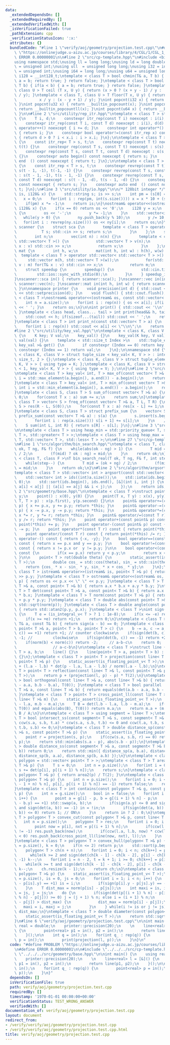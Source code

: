 ```yaml
---
data:
  _extendedDependsOn: []
  _extendedRequiredBy: []
  _extendedVerifiedWith: []
  _isVerificationFailed: true
  _pathExtension: cpp
  _verificationStatusIcon: ':x:'
  attributes: {}
  bundledCode: "#line 1 \"verify/aoj/geometry/projection.test.cpp\"\n#define PROBLEM\
    \ \"https://onlinejudge.u-aizu.ac.jp/courses/library/4/CGL/1/CGL_1_A\"\n#define\
    \ ERROR 0.00000001\n\n#line 2 \"src/cp-template.hpp\"\n#include <bits/stdc++.h>\n\
    using namespace std;\nusing ll = long long;\nusing ld = long double;\nusing uint\
    \ = unsigned int;\nusing ull  = unsigned long long;\nusing i32 = int;\nusing u32\
    \ = unsigned int;\nusing i64 = long long;\nusing u64 = unsigned long long;\nusing\
    \ i128 = __int128_t;\ntemplate < class T > bool chmin(T& a, T b) { if(a > b) {\
    \ a = b; return true; } return false; }\ntemplate < class T > bool chmax(T& a,\
    \ T b) { if(a < b) { a = b; return true; } return false; }\ntemplate < class T,\
    \ class U > T ceil (T x, U y) { return (x > 0 ? (x + y - 1) / y :           x\
    \ / y); }\ntemplate < class T, class U > T floor(T x, U y) { return (x > 0 ? \
    \          x / y : (x - y + 1) / y); }\nint popcnt(i32 x) { return __builtin_popcount(x);\
    \ }\nint popcnt(u32 x) { return __builtin_popcount(x); }\nint popcnt(i64 x) {\
    \ return __builtin_popcountll(x); }\nint popcnt(u64 x) { return __builtin_popcountll(x);\
    \ }\n\n#line 2 \"src/utility/rep_itr.hpp\"\ntemplate < class T > struct itr_rep\
    \ {\n    T i, d;\n    constexpr itr_rep(const T i) noexcept : i(i), d(1) {}\n\
    \    constexpr itr_rep(const T i, const T d) noexcept : i(i), d(d) {}\n    void\
    \ operator++() noexcept { i += d; }\n    constexpr int operator*() const noexcept\
    \ { return i; }\n    constexpr bool operator!=(const itr_rep x) const noexcept\
    \ { return d > 0 ? i < x.i : i > x.i; }\n};\n\ntemplate < class T > struct rep\
    \ {\n    const itr_rep< T > s, t;\n    constexpr rep(const T t) noexcept : s(0),\
    \ t(t) {}\n    constexpr rep(const T s, const T t) noexcept : s(s), t(t) {}\n\
    \    constexpr rep(const T s, const T t, const T d) noexcept : s(s, d), t(t, d)\
    \ {}\n    constexpr auto begin() const noexcept { return s; }\n    constexpr auto\
    \ end  () const noexcept { return t; }\n};\n\ntemplate < class T > struct revrep\
    \ {\n    const itr_rep < T > s, t;\n    constexpr revrep(const T t) noexcept :\
    \ s(t - 1, -1), t(-1, -1) {}\n    constexpr revrep(const T s, const T t) noexcept\
    \ : s(t - 1, -1), t(s - 1, -1) {}\n    constexpr revrep(const T s, const T t,\
    \ const T d) noexcept : s(t - 1, -d), t(s - 1, -d) {}\n    constexpr auto begin()\
    \ const noexcept { return s; }\n    constexpr auto end  () const noexcept { return\
    \ t; }\n};\n#line 3 \"src/utility/io.hpp\"\n\n/* 128bit integer */\nistream& operator>>(istream&\
    \ is, i128& x) {\n    std::string s; is >> s;\n    int pm = (s[0] == '-');\n \
    \   x = 0;\n    for(int i : rep(pm, int(s.size()))) x = x * 10 + (s[i] - '0');\n\
    \    if(pm) x *= -1;\n    return is;\n}\nostream& operator<<(ostream& os, const\
    \ i128& x) {\n    if(x == 0) return os << '0';\n    i128 y = x;\n    if(y < 0)\
    \ {\n        os << '-';\n        y *= -1;\n    }\n    std::vector<int> ny;\n \
    \   while(y > 0) {\n        ny.push_back(y % 10);\n        y /= 10;\n    }\n \
    \   for(int i : revrep(ny.size())) os << ny[i];\n    return os;\n}\n\nnamespace\
    \ scanner {\n    struct sca {\n        template < class T > operator T() {\n \
    \           T s; std::cin >> s; return s;\n        }\n    };\n    struct vec {\n\
    \        int n;\n        vec(int n) : n(n) {}\n        template < class T > operator\
    \ std::vector< T >() {\n            std::vector< T > v(n);\n            for(T&\
    \ x : v) std::cin >> x;\n            return v;\n        }\n    };\n    struct\
    \ mat {\n        int h, w;\n        mat(int h, int w) : h(h), w(w) {}\n      \
    \  template < class T > operator std::vector< std::vector< T > >() {\n       \
    \     std::vector m(h, std::vector< T >(w));\n            for(std::vector< T >&\
    \ v : m) for(T& x : v) std::cin >> x;\n            return m;\n        }\n    };\n\
    \    struct speedup {\n        speedup() {\n            std::cin.tie(0);\n   \
    \         std::ios::sync_with_stdio(0);\n        }\n    } speedup_instance;\n\
    }\nscanner::sca in() { return scanner::sca(); }\nscanner::vec in(int n) { return\
    \ scanner::vec(n); }\nscanner::mat in(int h, int w) { return scanner::mat(h, w);\
    \ }\n\nnamespace printer {\n    void precision(int d) { std::cout << std::fixed\
    \ << std::setprecision(d); }\n    void flush() { std::cout.flush(); }\n}\n\ntemplate\
    \ < class T >\nostream& operator<<(ostream& os, const std::vector< T > a) {\n\
    \    int n = a.size();\n    for(int i : rep(n)) { os << a[i]; if(i != n - 1) os\
    \ << ' '; }\n    return os;\n}\n\nint print() { std::cout << '\\n'; return 0;\
    \ }\ntemplate < class head, class... tail > int print(head&& h, tail&&... t) {\n\
    \    std::cout << h; if(sizeof...(tail)) std::cout << ' ';\n    return print(std::forward<tail>(t)...);\n\
    }\ntemplate < class T > int print_n(const std::vector< T > a) {\n    int n = a.size();\n\
    \    for(int i : rep(n)) std::cout << a[i] << \"\\n\";\n    return 0;\n}\n\n\n\
    #line 2 \"src/utility/key_val.hpp\"\n\ntemplate < class K, class V >\nstruct key_val\
    \ {\n    K key; V val;\n    key_val() {}\n    key_val(K key, V val) : key(key),\
    \ val(val) {}\n    template < std::size_t Index >\n    std::tuple_element_t< Index,\
    \ key_val >& get() {\n        if constexpr (Index == 0) return key;\n        if\
    \ constexpr (Index == 1) return val;\n    }\n};\n\nnamespace std {\n\ntemplate\
    \ < class K, class V > struct tuple_size < key_val< K, V > > : integral_constant<\
    \ size_t, 2 > {};\ntemplate < class K, class V > struct tuple_element < 0, key_val<\
    \ K, V > > { using type = K; };\ntemplate < class K, class V > struct tuple_element\
    \ < 1, key_val< K, V > > { using type = V; };\n\n}\n#line 2 \"src/utility/vec_op.hpp\"\
    \ntemplate < class T > key_val< int, T > max_of(const vector< T >& a) {\n    int\
    \ i = std::max_element(a.begin(), a.end()) - a.begin();\n    return {i, a[i]};\n\
    }\ntemplate < class T > key_val< int, T > min_of(const vector< T >& a) {\n   \
    \ int i = std::min_element(a.begin(), a.end()) - a.begin();\n    return {i, a[i]};\n\
    }\ntemplate < class S, class T > S sum_of(const vector< T >& a) {\n    S sum =\
    \ 0;\n    for(const T x : a) sum += x;\n    return sum;\n}\ntemplate < class S,\
    \ class T > vector< S > freq_of(const vector< T >& a, T L, T R) {\n    vector<\
    \ S > res(R - L, S(0));\n    for(const T x : a) res[x - L] += 1;\n    return res;\n\
    }\ntemplate < class S, class T > struct prefix_sum {\n    vector< S > s;\n   \
    \ prefix_sum(const vector< T >& a) : s(a) {\n        s.insert(s.begin(), S(0));\n\
    \        for(int i : rep(a.size())) s[i + 1] += s[i];\n    }\n    // [L, R)\n\
    \    S sum(int L, int R) { return s[R] - s[L]; }\n};\n#line 3 \"src/utility/heap.hpp\"\
    \n\ntemplate < class T > using heap_min = std::priority_queue< T, std::vector<\
    \ T >, std::greater< T > >;\ntemplate < class T > using heap_max = std::priority_queue<\
    \ T, std::vector< T >, std::less< T > >;\n\n#line 27 \"src/cp-template.hpp\"\n\
    \n#line 1 \"src/algorithm/bin_search.hpp\"\ntemplate < class T, class F >\nT bin_search(T\
    \ ok, T ng, F& f) {\n    while(abs(ok - ng) > 1) {\n        T mid = (ok + ng)\
    \ / 2;\n        (f(mid) ? ok : ng) = mid;\n    }\n    return ok;\n}\n\ntemplate\
    \ < class T, class F >\nT bin_search_real(T ok, T ng, F& f, int step = 80) {\n\
    \    while(step--) {\n        T mid = (ok + ng) / 2;\n        (f(mid) ? ok : ng)\
    \ = mid;\n    }\n    return ok;\n}\n#line 2 \"src/algorithm/argsort.hpp\"\n\n\
    template < class T > std::vector< int > argsort(const std::vector< T > &a) {\n\
    \    std::vector< int > ids((int)a.size());\n    std::iota(ids.begin(), ids.end(),\
    \ 0);\n    std::sort(ids.begin(), ids.end(), [&](int i, int j) {\n        return\
    \ a[i] < a[j] || (a[i] == a[j] && i < j);\n    });\n    return ids;\n}\n#line\
    \ 2 \"src/geometry/base.hpp\"\n\ntemplate < class T >\nstruct point {\n    T x,\
    \ y;\n    point() : x(0), y(0) {}\n    point(T x, T y) : x(x), y(y) {}\n    point(std::pair<\
    \ T, T > p) : x(p.first), y(p.second) {}\n\n    point& operator+=(const point&\
    \ p) { x += p.x, y += p.y; return *this; }\n    point& operator-=(const point&\
    \ p) { x -= p.x, y -= p.y; return *this; }\n    point& operator*=(const T r) {\
    \ x *= r, y *= r; return *this; }\n    point& operator/=(const T r) { x /= r,\
    \ y /= r; return *this; }\n    point operator+(const point& p) const { return\
    \ point(*this) += p; }\n    point operator-(const point& p) const { return point(*this)\
    \ -= p; }\n    point operator*(const T r) const { return point(*this) *= r; }\n\
    \    point operator/(const T r) const { return point(*this) /= r; }\n    point\
    \ operator-() const { return {-x, -y}; }\n    bool operator==(const point& p)\
    \ const { return x == p.x and y == p.y; }\n    bool operator!=(const point& p)\
    \ const { return x != p.x or  y != p.y; }\n\n    bool operator<(const point& p)\
    \ const {\n        if(x == p.x) return y < p.y;\n        return x < p.x;\n   \
    \ }\n\n    point< T > rot(double theta) {\n        static_assert(is_floating_point_v<\
    \ T >);\n        double cos_ = std::cos(theta), sin_ = std::sin(theta);\n    \
    \    return {cos_ * x - sin_ * y, sin_ * x + cos_ * y};\n    }\n};\ntemplate <\
    \ class T > istream& operator>>(istream& is, point< T >& p) { return is >> p.x\
    \ >> p.y; }\ntemplate < class T > ostream& operator<<(ostream& os, point< T >&\
    \ p) { return os << p.x << \" \" << p.y; }\ntemplate < class T > T dot(const point<\
    \ T >& a, const point< T >& b) { return a.x * b.x + a.y * b.y; }\ntemplate < class\
    \ T > T det(const point< T >& a, const point< T >& b) { return a.x * b.y - a.y\
    \ * b.x; }\ntemplate < class T > T norm(const point< T >& p) { return p.x * p.x\
    \ + p.y * p.y; }\ntemplate < class T > double abs(const point< T >& p) { return\
    \ std::sqrt(norm(p)); }\ntemplate < class T > double angle(const point< T >& p)\
    \ { return std::atan2(p.y, p.x); }\ntemplate < class T >\nint sign(const T x)\
    \ {\n    T e = (is_integral_v< T > ? 1 : 1e-8);\n    if(x <= -e) return -1;\n\
    \    if(x >= +e) return +1;\n    return 0;\n}\ntemplate < class T > bool equals(const\
    \ T& a, const T& b) { return sign(a - b) == 0; }\ntemplate < class T > \nint ccw(const\
    \ point< T >& a, point< T > b, point< T > c) {\n    b -= a, c -= a;\n    if(sign(det(b,\
    \ c)) == +1) return +1; // counter clockwise\n    if(sign(det(b, c)) == -1) return\
    \ -1; //         clockwise\n    if(sign(dot(b, c)) == -1) return +2; // c-a-b\n\
    \    if(norm(b) < norm(c)) return -2;     // a-b-c\n    return 0;            \
    \                // a-c-b\n}\n\ntemplate < class T >\nstruct line {\n    point<\
    \ T > a, b;\n    line() {}\n    line(point< T > a, point< T > b) : a(a), b(b)\
    \ {}\n};\ntemplate < class T > point< T > projection(const line< T >& l, const\
    \ point< T >& p) {\n    static_assert(is_floating_point_v< T >);\n    return l.a\
    \ + (l.a - l.b) * dot(p - l.a, l.a - l.b) / norm(l.a - l.b);\n}\ntemplate < class\
    \ T > point< T > reflection(const line< T >& l, const point< T >& p) {\n    static_assert(is_floating_point_v<\
    \ T >);\n    return p + (projection(l, p) - p) * T(2);\n}\ntemplate < class T\
    \ > bool orthogonal(const line< T >& a, const line< T >& b) { return equals(dot(a.b\
    \ - a.a, b.b - b.a), T(0)); }\ntemplate < class T > bool parallel  (const line<\
    \ T >& a, const line< T >& b) { return equals(det(a.b - a.a, b.b - b.a), T(0));\
    \ }\ntemplate < class T > point< T > cross_point_ll(const line< T >& l, const\
    \ line< T >& m) {\n    static_assert(is_floating_point_v< T >);\n    T A = det(l.b\
    \ - l.a, m.b - m.a);\n    T B = det(l.b - l.a, l.b - m.a);\n    if(equals(abs(A),\
    \ T(0)) and equals(abs(B), T(0))) return m.a;\n    return m.a + (m.b - m.a) *\
    \ B / A;\n}\n\ntemplate < class T > using segment = line< T >;\ntemplate < class\
    \ T > bool intersect_ss(const segment< T >& s, const segment< T >& t) {\n    return\
    \ ccw(s.a, s.b, t.a) * ccw(s.a, s.b, t.b) <= 0 and ccw(t.a, t.b, s.a) * ccw(t.a,\
    \ t.b, s.b) <= 0;\n}\ntemplate < class T > double distance_sp(const segment< T\
    \ >& s, const point< T >& p) {\n    static_assert(is_floating_point_v< T >);\n\
    \    point r = projection(s, p);\n    if(ccw(s.a, s.b, r) == 0) return abs(r -\
    \ p);\n    return std::min(abs(s.a - p), abs(s.b - p));\n}\ntemplate < class T\
    \ > double distance_ss(const segment< T >& a, const segment< T >& b) {\n    if(intersect_ss(a,\
    \ b)) return 0;\n    return std::min({ distance_sp(a, b.a), distance_sp(a, b.b),\
    \ distance_sp(b, a.a), distance_sp(b, a.b) });\n}\n\ntemplate < class T > using\
    \ polygon = std::vector< point< T > >;\ntemplate < class T > T area2(const polygon<\
    \ T >& p) {\n    T s = 0;\n    int n = p.size();\n    for(int i = 0; i < n; i++)\
    \ s += det(p[i], p[(i + 1) % n]);\n    return s;\n}\ntemplate < class T > T area(const\
    \ polygon< T >& p) { return area2(p) / T(2); }\n\ntemplate < class T > bool is_convex(const\
    \ polygon< T >& p) {\n    int n = p.size();\n    for(int i = 0; i < n; i++) if(ccw(p[(i\
    \ - 1 + n) % n], p[i], p[(i + 1) % n]) == -1) return false;\n    return true;\n\
    }\ntemplate < class T > int contains(const polygon< T >& g, const point< T >&\
    \ p) {\n    int n = g.size();\n    bool in = false;\n    for(int i = 0; i < n;\
    \ i++) {\n        point a = g[i] - p, b = g[(i + 1) % n] - p;\n        if(sign(a.y\
    \ - b.y) == +1) std::swap(a, b);\n        if(sign(a.y) <= 0 and sign(b.y) ==+1\
    \ and sign(det(a, b)) == -1) in = !in;\n        if(sign(det(a, b)) == 0 and sign(dot(a,\
    \ b)) <= 0) return 1; // ON\n    }\n    return in ? 2 : 0;\n}\ntemplate < class\
    \ T > polygon< T > convex_cut(const polygon< T >& p, const line< T >& l) {\n \
    \   int n = p.size();\n    polygon< T > res;\n    for(int i = 0; i < n; i++) {\n\
    \        point now = p[i], nxt = p[(i + 1) % n];\n        if(ccw(l.a, l.b, now)\
    \ != -1) res.push_back(now);\n        if(ccw(l.a, l.b, now) * ccw(l.a, l.b, nxt)\
    \ < 0) res.push_back(cross_point_ll(line(now, nxt), l));\n    }\n    return res;\n\
    }\ntemplate < class T > polygon< T > convex_hull(polygon< T >& p) {\n    int n\
    \ = p.size(), k = 0;\n    if(n <= 2) return p;\n    std::sort(p.begin(), p.end());\n\
    \    polygon< T > ch(n + n);\n    for(int i = 0; i < n; ch[k++] = p[i++])\n  \
    \      while(k >= 2 and sign(det(ch[k - 1] - ch[k - 2], p[i] - ch[k - 1])) ==\
    \ -1) k--;\n    for(int i = n - 2, t = k + 1; i >= 0; ch[k++] = p[i--])\n    \
    \    while(k >= t and sign(det(ch[k - 1] - ch[k - 2], p[i] - ch[k - 1])) == -1)\
    \ k--;\n    ch.resize(k - 1);\n    return ch;\n}\ntemplate < class T > T diameter2(const\
    \ polygon< T >& p) {\n    static_assert(is_floating_point_v< T >);\n    int n\
    \ = p.size(), is = 0, js = 0;\n    for(int i = 1; i < n; i++) {\n        if(sign(p[i].y\
    \ - p[is].y) == +1) is = i;\n        if(sign(p[i].y - p[js].y) == -1) js = i;\n\
    \    }\n    T dist_max = norm(p[is] - p[js]);\n    int maxi = is, i = is, maxj\
    \ = js, j = js;\n    do {\n        if(sign(det(p[(i + 1) % n] - p[i], p[(j + 1)\
    \ % n] - p[j])) >= 0) j = (j + 1) % n; else i = (i + 1) % n;\n        if(norm(p[i]\
    \ - p[j]) > dist_max) {\n            dist_max = norm(p[i] - p[j]);\n         \
    \   maxi = i, maxj = j;\n        }\n    } while(i != is or j != js);\n    return\
    \ dist_max;\n}\ntemplate < class T > double diameter(const polygon< T >& p) {\n\
    \    static_assert(is_floating_point_v< T >);\n    return std::sqrt(diameter2(p));\n\
    }\n#line 6 \"verify/aoj/geometry/projection.test.cpp\"\n\nint main() {\n    using\
    \ real = double;\n    printer::precision(20);\n    \n    line<real> l = [&]()\
    \ {\n        point<real> p1 = in(), p2 = in();\n        return line(p1, p2);\n\
    \    }();\n\n    int q = in();\n    for(int q_ : rep(q)) {\n        point<real>\
    \ p = in();\n        print(projection(l, p));\n    }\n}\n"
  code: "#define PROBLEM \"https://onlinejudge.u-aizu.ac.jp/courses/library/4/CGL/1/CGL_1_A\"\
    \n#define ERROR 0.00000001\n\n#include \"../../../src/cp-template.hpp\"\n#include\
    \ \"../../../src/geometry/base.hpp\"\n\nint main() {\n    using real = double;\n\
    \    printer::precision(20);\n    \n    line<real> l = [&]() {\n        point<real>\
    \ p1 = in(), p2 = in();\n        return line(p1, p2);\n    }();\n\n    int q =\
    \ in();\n    for(int q_ : rep(q)) {\n        point<real> p = in();\n        print(projection(l,\
    \ p));\n    }\n}"
  dependsOn: []
  isVerificationFile: true
  path: verify/aoj/geometry/projection.test.cpp
  requiredBy: []
  timestamp: '1970-01-01 00:00:00+00:00'
  verificationStatus: TEST_WRONG_ANSWER
  verifiedWith: []
documentation_of: verify/aoj/geometry/projection.test.cpp
layout: document
redirect_from:
- /verify/verify/aoj/geometry/projection.test.cpp
- /verify/verify/aoj/geometry/projection.test.cpp.html
title: verify/aoj/geometry/projection.test.cpp
---
```

